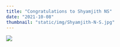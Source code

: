 ```yaml
---
title: "Congratulations to Shyamjith NS"
date: "2021-10-08"
thumbnail: "static/img/Shyamjith-N-S.jpg"
---
```


![](images/Shyamjith-N-S-300x300.jpg)

